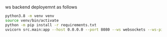 ws backend deployemnt as follows

```bash
python3.8 -m venv venv
source venv/bin/activate
python -m pip install -r requirements.txt
uvicorn src.main:app --host 0.0.0.0 --port 8080 --ws websockets --ws-ping-interval 5 --ws-ping-timeout 10 --proxy-headers
```